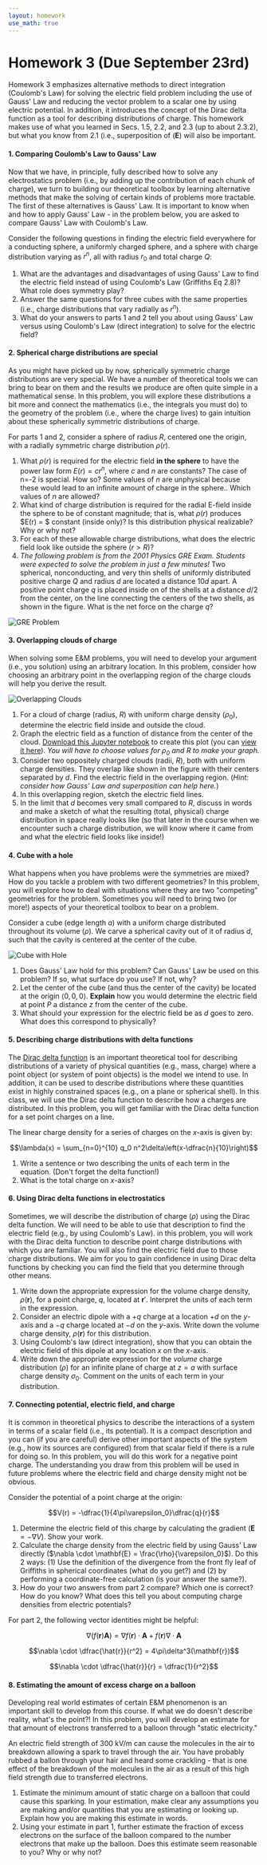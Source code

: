 ```yaml
---
layout: homework
use_math: true
---
```


# Homework 3 (Due September 23rd)

Homework 3 emphasizes alternative methods to direct integration (Coulomb's Law) for solving the electric field problem including the use of Gauss' Law and reducing the vector problem to a scalar one by using electric potential. In addition, it introduces the concept of the Dirac delta function as a tool for describing distributions of charge. This homework makes use of what you learned in Secs. 1.5, 2.2, and 2.3 (up to about 2.3.2), but what you know from 2.1 (i.e., superposition of ($\mathbf{E}$) will also be important.

#### 1. Comparing Coulomb's Law to Gauss' Law

Now that we have, in principle, fully described how to solve any electrostatics problem (i.e., by adding up the contribution of each chunk of charge), we turn to building our theoretical toolbox by learning alternative methods that make the solving of certain kinds of problems more tractable. The first of these alternatives is Gauss' Law. It is important to know when and how to apply Gauss' Law - in the problem below, you are asked to compare Gauss' Law with Coulomb's Law.

Consider the following questions in finding the electric field everywhere for a conducting sphere, a uniformly charged sphere, and a sphere with charge distribution varying as $r^n$, all with radius $r_0$ and total charge $Q$:

1. What are the advantages and disadvantages of using Gauss' Law to find the electric field instead of using Coulomb's Law (Griffiths Eq 2.8)?  What role does symmetry play?
2. Answer the same questions for three cubes with the same properties (i.e., charge distributions that vary radially as $r^n$).
3. What do your answers to parts 1 and 2 tell you about using Gauss' Law versus using Coulomb's Law (direct integration) to solve for the electric field?

#### 2. Spherical charge distributions are special

As you might have picked up by now, spherically symmetric charge distributions are very special. We have a number of theoretical tools we can bring to bear on them and the results we produce are often quite simple in a mathematical sense. In this problem, you will explore these distributions a bit more and connect the mathematics (i.e., the integrals you must do) to the geometry of the problem (i.e., where the charge lives) to gain intuition about these spherically symmetric distributions of charge.

For parts 1 and 2, consider a sphere of radius $R$, centered one the origin, with a radially symmetric charge distribution $\rho(r)$.

1. What $\rho(r)$ is required for the electric field **in the sphere** to have the power law form $E(r) = cr^n$, where $c$ and $n$ are constants? The case of n=-2 is special. How so? Some values of $n$ are unphysical because these would lead to an infinite amount of charge in the sphere.. Which values of $n$ are allowed?
2. What kind of charge distribution is required for the radial E-field inside the sphere to be of constant magnitude; that is, what $\rho(r)$ produces $E(r) = $ constant (inside only)? Is this distribution physical realizable? Why or why not?
3. For each of these allowable charge distributions, what does the electric field look like outside the sphere ($r>R$)?
4. *The following problem is from the 2001 Physics GRE Exam. Students were expected to solve the problem in just a few minutes!* Two spherical, nonconducting, and very thin shells of uniformly distributed positive charge $Q$ and radius $d$ are located a distance 10$d$ apart. A positive point charge $q$ is placed inside on of the shells at a distance $d/2$ from the center, on the line connecting the centers of the two shells, as shown in the figure. What is the net force on the charge $q$?

![GRE Problem](./images/hw3/gre_problem.png "GRE Problem")

#### 3. Overlapping clouds of charge

When solving some E&M problems, you will need to develop your argument (i.e., you solution) using an arbitrary location. In this problem, consider how choosing an arbitrary point in the overlapping region of the charge clouds will help you derive the result.

![Overlapping Clouds](./images/hw3/overlapping_clouds.png "Overlapping Clouds")


1. For a cloud of charge (radius, $R$) with uniform charge density ($\rho_0$), determine the electric field inside and outside the cloud.
2. Graph the electric field as a function of distance from the center of the cloud. [Download this Jupyter notebook](../jupyter/HW3-LinePlotting.ipynb) to create this plot (you can [view it here](https://github.com/dannycab/phy481msu/blob/gh-pages/jupyter/HW3-LinePlotting.ipynb)). *You will have to choose values for $\rho_0$ and $R$ to make your graph.*
3. Consider two oppositely charged clouds (radii, $R$), both with uniform charge densities. They overlap like shown in the figure with their centers separated by $d$. Find the electric field in the overlapping region. (*Hint: consider how Gauss' Law and superposition can help here.*)
4. In this overlapping region, sketch the electric field lines.
5. In the limit that $d$ becomes very small compared to $R$, discuss in words and make a sketch of what the resulting (total, physical) charge distribution in space really looks like (so that later in the course when we encounter such a charge distribution, we will know where it came from and what the electric field looks like inside!)

#### 4. Cube with a hole

What happens when you have problems were the symmetries are mixed? How do you tackle a problem with two different geometries? In this problem, you will explore how to deal with situations where they are two "competing" geometries for the problem. Sometimes you will need to bring two (or more!) aspects of your theoretical toolbox to bear on a problem.

Consider a cube (edge length $a$) with a uniform charge distributed throughout its volume ($\rho$). We carve a spherical cavity out of it of radius $d$, such that the cavity is centered at the center of the cube.

![Cube with Hole](./images/hw3/cube_w_hole.png "Cube with hole")

1. Does Gauss' Law hold for this problem? Can Gauss' Law be used on this problem? If so, what surface do you use? If not, why?
2. Let the center of the cube (and thus the center of the cavity) be located at the origin $\langle 0,0,0 \rangle$. **Explain** how you would determine the electric field at point $P$ a distance $z$ from the center of the cube.
3. What should your expression for the electric field be as $d$ goes to zero. What does this correspond to physically?

#### 5. Describing charge distributions with delta functions

The [Dirac delta function](https://en.wikipedia.org/wiki/Dirac_delta_function) is an important theoretical tool for describing distributions of a variety of physical quantities (e.g., mass, charge) where a point object (or system of point objects) is the model we intend to use. In addition, it can be used to describe distributions where these quantities exist in highly constrained spaces (e.g., on a plane or spherical shell). In this class, we will use the Dirac delta function to describe how a charges are distributed. In this problem, you will get familiar with the Dirac delta function for a set point charges on a line.

The linear charge density for a series of charges on the $x$-axis is given by:

$$\lambda(x) = \sum_{n=0}^{10} q_0 n^2\delta\left(x-\dfrac{n}{10}\right)$$

1. Write a sentence or two describing the units of each term in the equation. (Don't forget the delta function!)
2. What is the total charge on $x$-axis?

#### 6. Using Dirac delta functions in electrostatics

Sometimes, we will describe the distribution of charge ($\rho$) using the Dirac delta function. We will need to be able to use that description to find the electric field (e.g., by using Coulomb's Law). in this problem, you will work with the Dirac delta function to describe point charge distributions with which you are familiar. You will also find the electric field due to those charge distributions. We aim for you to gain confidence in using Dirac delta functions by checking you can find the field that you determine through other means.

1. Write down the appropriate expression for the volume charge density, $\rho(\mathbf{r})$, for a point charge, $q$, located at $\mathbf{r}'$. Interpret the units of each term in the expression.
2. Consider an electric dipole with a $+q$ charge at a location $+d$ on the $y$-axis and a $-q$ charge located at $-d$ on the $y$-axis. Write down the volume charge density, $\rho(\mathbf{r})$ for this distribution.
3. Using Coulomb's law (direct integration), show that you can obtain the electric field of this dipole at any location $x$ on the $x$-axis.
4. Write down the appropriate expression for the *volume* charge distribution ($\rho$) for an infinite plane of charge at $z = a$ with surface charge density $\sigma_0$. Comment on the units of each term in your distribution.  


#### 7. Connecting potential, electric field, and charge

It is common in theoretical physics to describe the interactions of a system in terms of a scalar field (i.e., its potential). It is a compact description and you can (if you are careful) derive other important aspects of the system (e.g., how its sources are configured) from that scalar field if there is a rule for doing so. In this problem, you will do this work for a negative point charge. The understanding you draw from this problem will be used in future problems where the electric field and charge density might not be obvious.

Consider the potential of a point charge at the origin:

$$V(r) = -\dfrac{1}{4\pi\varepsilon_0}\dfrac{q}{r}$$

1. Determine the electric field of this charge by calculating the gradient ($\mathbf{E} = -\nabla V$). Show your work.
2. Calculate the charge density from the electric field by using Gauss' Law directly ($\nabla \cdot \mathbf{E} = \frac{\rho}{\varepsilon_0}$). Do this 2 ways: (1) Use the definition of the divergence from the front fly leaf of Griffiths in spherical coordinates (what do you get?) and (2) by performing a coordinate-free calculation (is your answer the same?).
3. How do your two answers from part 2 compare? Which one is correct? How do you know? What does this tell you about computing charge densities from electric potentials?

For part 2, the following vector identities might be helpful:

$$\nabla \left(f(\mathbf{r}) \mathbf{A}\right) = \nabla f(\mathbf{r}) \cdot \mathbf{A} + f(\mathbf{r}) \nabla \cdot \mathbf{A}$$

$$\nabla \cdot \dfrac{\hat{r}}{r^2} = 4\pi\delta^3(\mathbf{r})$$

$$\nabla \cdot \dfrac{\hat{r}}{r} = \dfrac{1}{r^2}$$

#### 8. Estimating the amount of excess charge on a balloon

Developing real world estimates of certain E&M phenomenon is an important skill to develop from this course. If what we do doesn't describe reality, what's the point?! In this problem, you will develop an estimate for that amount of electrons transferred to a balloon through "static electricity."

An electric field strength of 300 kV/m can cause the molecules in the air to breakdown allowing a spark to travel through the air. You have probably rubbed a ballon through your hair and heard some crackling - that is one effect of the breakdown of the molecules in the air as a result of this high field strength due to transferred electrons.

1. Estimate the minimum amount of static charge on a balloon that could cause this sparking. In your estimation, make clear any assumptions you are making and/or quantities that you are estimating or looking up. Explain how you are making this estimate in words.
2. Using your estimate in part 1, further estimate the fraction of excess electrons on the surface of the balloon compared to the number electrons that make up the balloon. Does this estimate seem reasonable to you? Why or why not?
